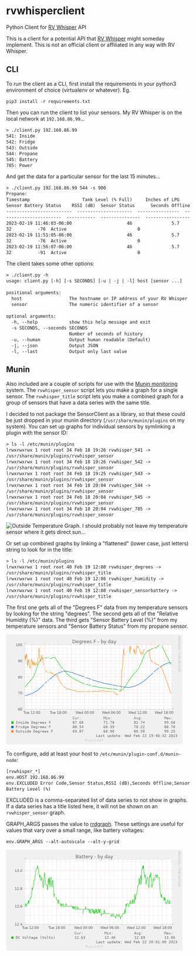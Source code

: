 # rvwhisperclient
Python Client for [RV Whisper](https://rvwhisper.com/) API

This is a client for a potential API that [RV Whisper](https://rvwhisper.com/)
might someday implement. This is not an official client or affiliated in any
way with RV Whisper.

## CLI

To run the client as a CLI, first install the requirements
in your python3 environment of choice (virtualenv or whatever).
Eg.

```commandline
pip3 install -r requirements.txt
```

Then you can run the client to list your sensors. My RV Whisper
is on the local network at `192.168.86.99`...

```commandline
> ./client.py 192.168.86.99
541: Inside
542: Fridge
543: Outside
544: Propane
545: Battery
785: Power
```

And get the data for a particular sensor for the last 15 minutes...

```commandline
> ./client.py 192.168.86.99 544 -s 900
Propane:
Timestamp                    Tank Level (% Full)     Inches of LPG    Sensor Battery Status    RSSI (dB)  Sensor Status      Seconds Offline
-------------------------  ---------------------  ----------------  -----------------------  -----------  ---------------  -----------------
2023-02-19 11:46:03-06:00                     46               5.7                       32          -76  Active                           0
2023-02-19 11:51:05-06:00                     46               5.7                       32          -76  Active                           0
2023-02-19 11:56:07-06:00                     46               5.7                       32          -91  Active                           0
```

The client takes some other options:
```commandline
> ./client.py -h
usage: client.py [-h] [-s SECONDS] [-u | -j | -l] host [sensor ...]

positional arguments:
  host                  The hostname or IP address of your RV Whisper
  sensor                The numeric identifier of a sensor

optional arguments:
  -h, --help            show this help message and exit
  -s SECONDS, --seconds SECONDS
                        Number of seconds of history
  -u, --human           Output human readable (Default)
  -j, --json            Output JSON
  -l, --last            Output only last value
```


## Munin

Also included are a couple of scripts for use with the
[Munin monitoring](https://munin-monitoring.org/) system.
The `rvwhisper_sensor` script lets you make a graph for a single sensor.
The `rvwhisper_title` script lets you make a combined graph for a group
of sensors that have a data series with the same title.

I decided to not package the SensorClient as a library, so that these could
be just dropped in your munin directory (`/usr/share/munin/plugins` on my
system). You can set up graphs for individual
sensors by symlinking a plugin with the sensor ID:

```commandline
> ls -l /etc/munin/plugins
lrwxrwxrwx 1 root root 34 Feb 18 19:26 rvwhisper_541 -> /usr/share/munin/plugins/rvwhisper_sensor
lrwxrwxrwx 1 root root 34 Feb 18 19:26 rvwhisper_542 -> /usr/share/munin/plugins/rvwhisper_sensor
lrwxrwxrwx 1 root root 34 Feb 18 19:25 rvwhisper_543 -> /usr/share/munin/plugins/rvwhisper_sensor
lrwxrwxrwx 1 root root 34 Feb 18 20:04 rvwhisper_544 -> /usr/share/munin/plugins/rvwhisper_sensor
lrwxrwxrwx 1 root root 34 Feb 18 20:04 rvwhisper_545 -> /usr/share/munin/plugins/rvwhisper_sensor
lrwxrwxrwx 1 root root 34 Feb 18 20:04 rvwhisper_785 -> /usr/share/munin/plugins/rvwhisper_sensor
```

![Outside Temperature Graph. I should probably not leave my temperature sensor where it gets direct sun...
](outside-day.png)

Or set up combined graphs by linking a "flattened" (lower case, just letters)
string to look for in the title:
```commandline
> ls -l /etc/munin/plugins
lrwxrwxrwx 1 root root 40 Feb 19 12:08 rvwhisper_degrees -> /usr/share/munin/plugins/rvwhisper_title
lrwxrwxrwx 1 root root 40 Feb 19 12:08 rvwhisper_humidity -> /usr/share/munin/plugins/rvwhisper_title
lrwxrwxrwx 1 root root 40 Feb 19 12:08 rvwhisper_sensorbattery -> /usr/share/munin/plugins/rvwhisper_title
```

The first one gets all of the "Degrees F" data from my temperature sensors
by looking for the string "degrees". The second gets all of the
"Relative Humidity (%)" data. The third gets "Sensor Battery Level (%)" from
my temperature sensors and "Sensor Battery Status" from my propane sensor.

![Temperature Graph](temperature-day.png)


To configure, add at least your host to `/etc/munin/plugin-conf.d/munin-node`:
```
[rvwhisper_*]
env.HOST 192.168.86.99
env.EXCLUDED Error Code,Sensor Status,RSSI (dB),Seconds Offline,Sensor Battery Level (%)
```
EXCLUDED is a comma-separated list of data series to not show in graphs. If a data
series has a title listed here, it will not be shown on an `rvwhisper_sensor`
graph.

GRAPH_ARGS passes the value to [rrdgraph](https://oss.oetiker.ch/rrdtool/doc/rrdgraph.en.html).
These settings are useful for values that vary over a small range, like battery voltages:
```commandline
env.GRAPH_ARGS --alt-autoscale --alt-y-grid
```

![Battery Voltage Graph](battery-day.png)
